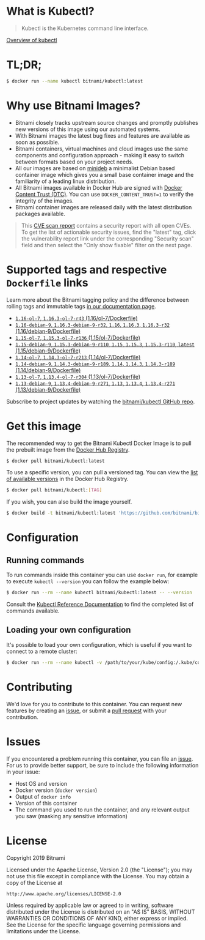 
# What is Kubectl?

> Kubectl is the Kubernetes command line interface.

[Overview of kubectl](https://kubernetes.io/docs/reference/kubectl/overview/)

# TL;DR;

```bash
$ docker run --name kubectl bitnami/kubectl:latest
```

# Why use Bitnami Images?

* Bitnami closely tracks upstream source changes and promptly publishes new versions of this image using our automated systems.
* With Bitnami images the latest bug fixes and features are available as soon as possible.
* Bitnami containers, virtual machines and cloud images use the same components and configuration approach - making it easy to switch between formats based on your project needs.
* All our images are based on [minideb](https://github.com/bitnami/minideb) a minimalist Debian based container image which gives you a small base container image and the familiarity of a leading linux distribution.
* All Bitnami images available in Docker Hub are signed with [Docker Content Trust (DTC)](https://docs.docker.com/engine/security/trust/content_trust/). You can use `DOCKER_CONTENT_TRUST=1` to verify the integrity of the images.
* Bitnami container images are released daily with the latest distribution packages available.


> This [CVE scan report](https://quay.io/repository/bitnami/kubectl?tab=tags) contains a security report with all open CVEs. To get the list of actionable security issues, find the "latest" tag, click the vulnerability report link under the corresponding "Security scan" field and then select the "Only show fixable" filter on the next page.

# Supported tags and respective `Dockerfile` links

Learn more about the Bitnami tagging policy and the difference between rolling tags and immutable tags [in our documentation page](https://docs.bitnami.com/containers/how-to/understand-rolling-tags-containers/).


* [`1.16-ol-7`, `1.16.3-ol-7-r43` (1.16/ol-7/Dockerfile)](https://github.com/bitnami/bitnami-docker-kubectl/blob/1.16.3-ol-7-r43/1.16/ol-7/Dockerfile)
* [`1.16-debian-9`, `1.16.3-debian-9-r32`, `1.16`, `1.16.3`, `1.16.3-r32` (1.16/debian-9/Dockerfile)](https://github.com/bitnami/bitnami-docker-kubectl/blob/1.16.3-debian-9-r32/1.16/debian-9/Dockerfile)
* [`1.15-ol-7`, `1.15.3-ol-7-r136` (1.15/ol-7/Dockerfile)](https://github.com/bitnami/bitnami-docker-kubectl/blob/1.15.3-ol-7-r136/1.15/ol-7/Dockerfile)
* [`1.15-debian-9`, `1.15.3-debian-9-r110`, `1.15`, `1.15.3`, `1.15.3-r110`, `latest` (1.15/debian-9/Dockerfile)](https://github.com/bitnami/bitnami-docker-kubectl/blob/1.15.3-debian-9-r110/1.15/debian-9/Dockerfile)
* [`1.14-ol-7`, `1.14.3-ol-7-r213` (1.14/ol-7/Dockerfile)](https://github.com/bitnami/bitnami-docker-kubectl/blob/1.14.3-ol-7-r213/1.14/ol-7/Dockerfile)
* [`1.14-debian-9`, `1.14.3-debian-9-r189`, `1.14`, `1.14.3`, `1.14.3-r189` (1.14/debian-9/Dockerfile)](https://github.com/bitnami/bitnami-docker-kubectl/blob/1.14.3-debian-9-r189/1.14/debian-9/Dockerfile)
* [`1.13-ol-7`, `1.13.4-ol-7-r304` (1.13/ol-7/Dockerfile)](https://github.com/bitnami/bitnami-docker-kubectl/blob/1.13.4-ol-7-r304/1.13/ol-7/Dockerfile)
* [`1.13-debian-9`, `1.13.4-debian-9-r271`, `1.13`, `1.13.4`, `1.13.4-r271` (1.13/debian-9/Dockerfile)](https://github.com/bitnami/bitnami-docker-kubectl/blob/1.13.4-debian-9-r271/1.13/debian-9/Dockerfile)

Subscribe to project updates by watching the [bitnami/kubectl GitHub repo](https://github.com/bitnami/bitnami-docker-kubectl).

# Get this image

The recommended way to get the Bitnami Kubectl Docker Image is to pull the prebuilt image from the [Docker Hub Registry](https://hub.docker.com/r/bitnami/kubectl).

```bash
$ docker pull bitnami/kubectl:latest
```

To use a specific version, you can pull a versioned tag. You can view the [list of available versions](https://hub.docker.com/r/bitnami/kubectl/tags/) in the Docker Hub Registry.

```bash
$ docker pull bitnami/kubectl:[TAG]
```

If you wish, you can also build the image yourself.

```bash
$ docker build -t bitnami/kubectl:latest 'https://github.com/bitnami/bitnami-docker-kubectl.git#master:1.15/debian-9'
```

# Configuration

## Running commands

To run commands inside this container you can use `docker run`, for example to execute `kubectl --version` you can follow the example below:

```bash
$ docker run --rm --name kubectl bitnami/kubectl:latest -- --version
```

Consult the [Kubectl Reference Documentation](https://kubernetes.io/docs/reference/generated/kubectl/kubectl-commands) to find the completed list of commands available.

## Loading your own configuration

It's possible to load your own configuration, which is useful if you want to connect to a remote cluster:

```bash
$ docker run --rm --name kubectl -v /path/to/your/kube/config:/.kube/config bitnami/kubectl:latest
```

# Contributing

We'd love for you to contribute to this container. You can request new features by creating an [issue](https://github.com/bitnami/bitnami-docker-kubectl/issues), or submit a [pull request](https://github.com/bitnami/bitnami-docker-kubectl/pulls) with your contribution.

# Issues

If you encountered a problem running this container, you can file an [issue](https://github.com/bitnami/bitnami-docker-kubectl/issues). For us to provide better support, be sure to include the following information in your issue:

- Host OS and version
- Docker version (`docker version`)
- Output of `docker info`
- Version of this container
- The command you used to run the container, and any relevant output you saw (masking any sensitive information)

# License

Copyright 2019 Bitnami

Licensed under the Apache License, Version 2.0 (the "License");
you may not use this file except in compliance with the License.
You may obtain a copy of the License at

    http://www.apache.org/licenses/LICENSE-2.0

Unless required by applicable law or agreed to in writing, software
distributed under the License is distributed on an "AS IS" BASIS,
WITHOUT WARRANTIES OR CONDITIONS OF ANY KIND, either express or implied.
See the License for the specific language governing permissions and
limitations under the License.
